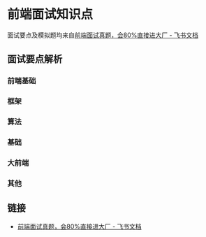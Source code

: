 # 前端面试知识点

面试要点及模拟题均来自[前端面试真题，会80%直接进大厂 - 飞书文档](https://bytedance.feishu.cn/base/app8Ok6k9qafpMkgyRbfgxeEnet)


## 面试要点解析

### 前端基础

### 框架

### 算法

### 基础

### 大前端

### 其他

## 链接

- [前端面试真题，会80%直接进大厂 - 飞书文档](https://bytedance.feishu.cn/base/app8Ok6k9qafpMkgyRbfgxeEnet)